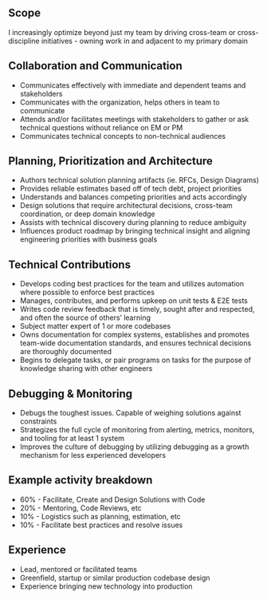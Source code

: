 ## Scope

I increasingly optimize beyond just my team by driving cross-team or cross-discipline initiatives - owning work in and adjacent to my primary domain

## Collaboration and Communication

- Communicates effectively with immediate and dependent teams and stakeholders
- Communicates with the organization, helps others in team to communicate
- Attends and/or facilitates meetings with stakeholders to gather or ask technical questions without reliance on EM or PM
- Communicates technical concepts to non-technical audiences

## Planning, Prioritization and Architecture

- Authors technical solution planning artifacts (ie. RFCs, Design Diagrams)
- Provides reliable estimates based off of tech debt, project priorities
- Understands and balances competing priorities and acts accordingly
- Design solutions that require architectural decisions, cross-team coordination, or deep domain knowledge
- Assists with technical discovery during planning to reduce ambiguity
- Influences product roadmap by bringing technical insight and aligning engineering priorities with business goals

## Technical Contributions

- Develops coding best practices for the team and utilizes automation where possible to enforce best practices
- Manages, contributes, and performs upkeep on unit tests & E2E tests
- Writes code review feedback that is timely, sought after and respected, and often the source of others’ learning
- Subject matter expert of 1 or more codebases
- Owns documentation for complex systems, establishes and promotes team-wide documentation standards, and ensures technical decisions are thoroughly documented
- Begins to delegate tasks, or pair programs on tasks for the purpose of knowledge sharing with other engineers

## Debugging & Monitoring

- Debugs the toughest issues. Capable of weighing solutions against constraints
- Strategizes the full cycle of monitoring from alerting, metrics, monitors, and tooling for at least 1 system
- Improves the culture of debugging by utilizing debugging as a growth mechanism for less experienced developers

## Example activity breakdown

- 60% - Facilitate, Create and Design Solutions with Code
- 20% - Mentoring, Code Reviews, etc
- 10% - Logistics such as planning, estimation, etc
- 10% - Facilitate best practices and resolve issues

## Experience

- Lead, mentored or facilitated teams
- Greenfield, startup or similar production codebase design
- Experience bringing new technology into production
